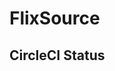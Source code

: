 # FlixSource

## CircleCI Status
[![<salsahava>](https://circleci.com/gh/salsahava/flixsource-fin.svg?style=svg)](https://app.circleci.com/pipelines/github/salsahava/flixsource-fin)

